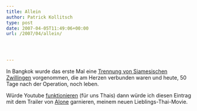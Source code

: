 ```yaml
---
title: Allein
author: Patrick Kollitsch
type: post
date: 2007-04-05T11:49:06+00:00
url: /2007/04/allein/




---
```

In Bangkok wurde das erste Mal eine [Trennung von Siamesischen Zwillingen][1] vorgenommen, die am Herzen verbunden waren und heute, 50 Tage nach der Operation, noch leben.

W&uuml;rde Youtube <a href="1207">funktionieren</a> (f&uuml;r uns Thais) dann w&uuml;rde ich diesen Eintrag mit dem Trailer von <a href="1168">Alone</a> garnieren, meinem neuen Lieblings-Thai-Movie.

 [1]: http://www.nationmultimedia.com/breakingnews/read.php?newsid=30031203